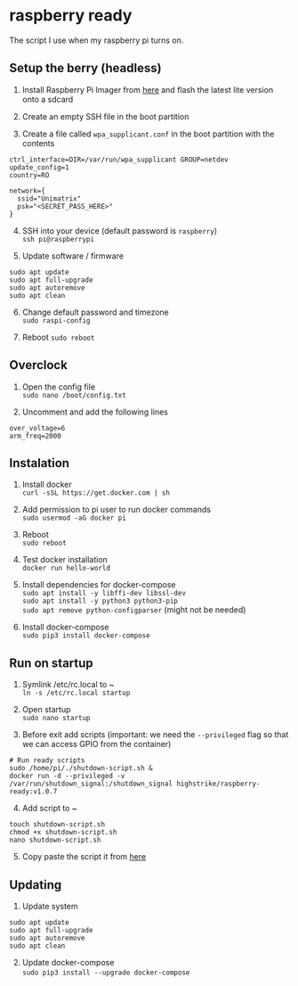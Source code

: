 # raspberry ready
The script I use when my raspberry pi turns on.

## Setup the berry (headless)
1. Install Raspberry Pi Imager from [here](https://www.raspberrypi.org/downloads/) and flash the latest lite version onto a sdcard

2. Create an empty SSH file in the boot partition

3. Create a file called `wpa_supplicant.conf` in the boot partition with the contents  
```
ctrl_interface=DIR=/var/run/wpa_supplicant GROUP=netdev
update_config=1
country=RO

network={
  ssid="Unimatrix"
  psk="<SECRET_PASS_HERE>"
}
```

4. SSH into your device (default password is `raspberry`)  
`ssh pi@raspberrypi`

5. Update software / firmware
```
sudo apt update
sudo apt full-upgrade
sudo apt autoremove
sudo apt clean
```

6. Change default password and timezone  
`sudo raspi-config`

7. Reboot
`sudo reboot`

## Overclock
1. Open the config file  
`sudo nano /boot/config.txt`

2. Uncomment and add the following lines  
```
over_voltage=6
arm_freq=2000
```

## Instalation
1. Install docker  
`curl -sSL https://get.docker.com | sh`

2. Add permission to pi user to run docker commands  
`sudo usermod -aG docker pi`

3. Reboot  
`sudo reboot`

4. Test docker installation  
`docker run hello-world`

5. Install dependencies for docker-compose  
`sudo apt install -y libffi-dev libssl-dev`  
`sudo apt install -y python3 python3-pip`  
`sudo apt remove python-configparser` (might not be needed)

6. Install docker-compose  
`sudo pip3 install docker-compose`

## Run on startup
1. Symlink /etc/rc.local to ~  
`ln -s /etc/rc.local startup`

2. Open startup  
`sudo nano startup`

3. Before exit add scripts (important: we need the `--privileged` flag so that we can access GPIO from the container)  
```
# Run ready scripts
sudo /home/pi/./shutdown-script.sh &
docker run -d --privileged -v /var/run/shutdown_signal:/shutdown_signal highstrike/raspberry-ready:v1.0.7
```

4. Add script to ~  
```
touch shutdown-script.sh
chmod +x shutdown-script.sh
nano shutdown-script.sh
```

5. Copy paste the script it from [here](https://github.com/highstrike/raspberry/blob/master/shutdown-script.sh)

## Updating

1. Update system  
```
sudo apt update
sudo apt full-upgrade
sudo apt autoremove
sudo apt clean
```

2. Update docker-compose  
`sudo pip3 install --upgrade docker-compose`
